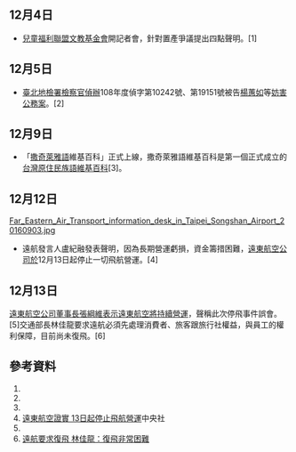 <noinclude></noinclude>

## 12月4日

  - [兒童福利聯盟文教基金會](../Page/兒童福利聯盟文教基金會.md "wikilink")開記者會，針對置產爭議提出四點聲明。\[1\]

## 12月5日

  - [臺北地檢署檢察官偵辦](https://zh.wikipedia.org/wiki/臺北地檢署 "wikilink")108年度偵字第10242號、第19151號被告[楊蕙如](../Page/楊蕙如.md "wikilink")等[妨害公務案](https://zh.wikipedia.org/wiki/妨害公務 "wikilink")。\[2\]

## 12月9日

  - 「[撒奇萊雅語](../Page/撒奇萊雅語.md "wikilink")維基百科」正式上線，撒奇萊雅語維基百科是第一個正式成立的[台灣原住民族語維基百科](https://zh.wikipedia.org/wiki/台灣原住民語 "wikilink")\[3\]。

## 12月12日

[Far_Eastern_Air_Transport_information_desk_in_Taipei_Songshan_Airport_20160903.jpg](https://zh.wikipedia.org/wiki/File:Far_Eastern_Air_Transport_information_desk_in_Taipei_Songshan_Airport_20160903.jpg "fig:Far_Eastern_Air_Transport_information_desk_in_Taipei_Songshan_Airport_20160903.jpg")

  - 遠航發言人盧紀融發表聲明，因為長期營運虧損，資金籌措困難，[遠東航空公司於](https://zh.wikipedia.org/wiki/遠東航空公司 "wikilink")12月13日起停止一切飛航營運。\[4\]

## 12月13日

[遠東航空公司董事長張綱維表示遠東航空將持續營運](https://zh.wikipedia.org/wiki/遠東航空公司 "wikilink")，聲稱此次停飛事件誤會。\[5\]交通部長林佳龍要求遠航必須先處理消費者、旅客跟旅行社權益，與員工的權利保障，目前尚未復飛。\[6\]

## 參考資料

1.
2.
3.
4.  [遠東航空證實 13日起停止飛航營運](https://www.cna.com.tw/news/firstnews/201912125004.aspx)中央社
5.
6.  [遠航要求復飛 林佳龍：復飛非常困難](https://udn.com/news/story/7241/4226529)